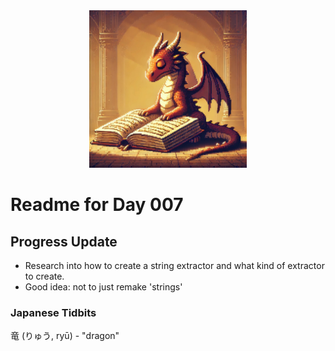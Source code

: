 <div align="center">
 <img src="../../Images/image_007.jpg" alt="Day 007 Banner" width="50%">
</div>

# Readme for Day 007

## Progress Update
- Research into how to create a string extractor and what kind of extractor to create.  
- Good idea: not to just remake 'strings'

### Japanese Tidbits
竜 (りゅう, ryū) - "dragon"

